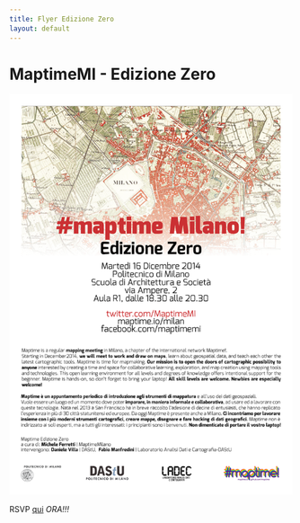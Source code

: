 ```yaml
---
title: Flyer Edizione Zero 
layout: default
---
```


# MaptimeMI - Edizione Zero

![locandina](img/locandina-zero_fin-01.png)

RSVP [qui](https://www.eventbrite.com/e/maptimemilano-edizione-zero-tickets-14754941427?aff=eorg) *ORA!!!*